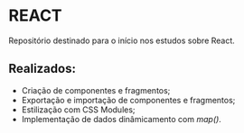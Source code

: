 # REACT

Repositório destinado para o início nos estudos sobre React.

## Realizados:

- Criação de componentes e fragmentos;
- Exportação e importação de componentes e fragmentos;
- Estilização com CSS Modules;
- Implementação de dados dinâmicamento com *map()*.
